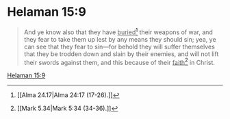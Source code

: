 # Helaman 15:9

> And ye know also that they have <u>buried</u>[^a] their weapons of war, and they fear to take them up lest by any means they should sin; yea, ye can see that they fear to sin—for behold they will suffer themselves that they be trodden down and slain by their enemies, and will not lift their swords against them, and this because of their <u>faith</u>[^b] in Christ.

[Helaman 15:9](https://www.churchofjesuschrist.org/study/scriptures/bofm/hel/15?lang=eng&id=p9#p9)


[^a]: [[Alma 24.17|Alma 24:17 (17-26).]]
[^b]: [[Mark 5.34|Mark 5:34 (34-36).]]
